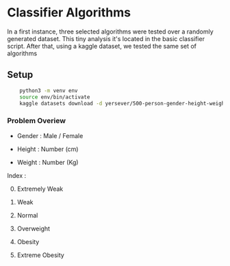 # Classifier Algorithms #

In a first instance, three selected algorithms were tested over a randomly generated dataset. This tiny analysis it's located in the basic classifier script.
After that, using a kaggle dataset, we tested the same set of algorithms

## Setup ##
```sh
    python3 -m venv env
    source env/bin/activate
    kaggle datasets download -d yersever/500-person-gender-height-weight-bodymassindex
```

### Problem Overiew ##

* Gender : Male / Female

* Height : Number (cm)

* Weight : Number (Kg)

Index :

0. Extremely Weak

1. Weak

2. Normal

3. Overweight

4. Obesity

5. Extreme Obesity